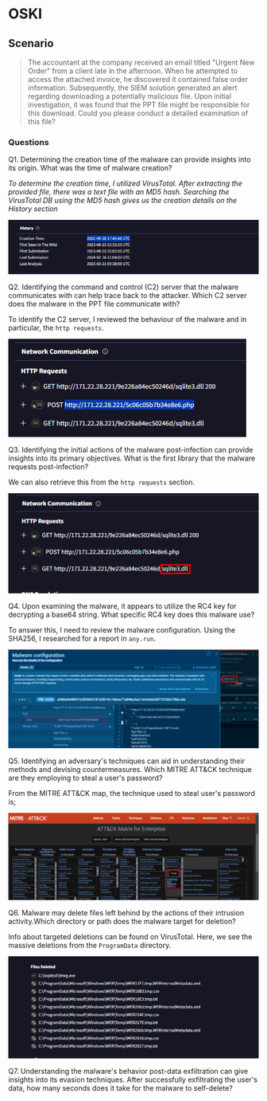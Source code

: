 # OSKI  

## Scenario
> The accountant at the company received an email titled "Urgent New Order" from a client late in the afternoon. When he attempted to access the attached invoice, he discovered it contained false order information. Subsequently, the SIEM solution generated an alert regarding downloading a potentially malicious file. Upon initial investigation, it was found that the PPT file might be responsible for this download. Could you please conduct a detailed examination of this file?

### Questions
Q1. Determining the creation time of the malware can provide insights into its origin. What was the time of malware creation?

*To determine the creation time, I utilized VirusTotal. After extracting the provided file, there was a text file with an MD5 hash. Searching the VirusTotal DB using the MD5 hash gives us the creation details on the History section*

![malware history details](image-30.png)

Q2. Identifying the command and control (C2) server that the malware communicates with can help trace back to the attacker. Which C2 server does the malware in the PPT file communicate with?

To identify the C2 server, I reviewed the behaviour of the malware and in particular, the `http requests`. 

![c2-server](image-31.png)

Q3. Identifying the initial actions of the malware post-infection can provide insights into its primary objectives. What is the first library that the malware requests post-infection?

We can also retrieve this from the `http requests` section.

![requested-library](image-32.png)

Q4. Upon examining the malware, it appears to utilize the RC4 key for decrypting a base64 string. What specific RC4 key does this malware use?

To answer this, I need to review the malware configuration. Using the SHA256, I researched for a report in `any.run`.

![rc4-key](image-33.png)

Q5. Identifying an adversary's techniques can aid in understanding their methods and devising countermeasures. Which MITRE ATT&CK technique are they employing to steal a user's password?

From the MITRE ATT&CK map, the technique used to steal user's password is;

![technique](image-34.png)

Q6. Malware may delete files left behind by the actions of their intrusion activity.Which directory or path does the malware target for deletion?

Info about targeted deletions can be found on VirusTotal. Here, we see the massive deletions from the `ProgramData` directory.

![deletions](image-35.png)

Q7. Understanding the malware's behavior post-data exfiltration can give insights into its evasion techniques. After successfully exfiltrating the user's data, how many seconds does it take for the malware to self-delete?


